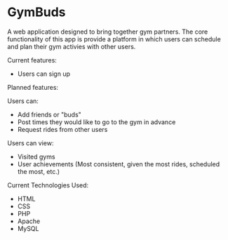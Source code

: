 # GymBuds

A web application designed to bring together gym partners. 
The core functionality of this app is provide a platform in which users can schedule and plan their gym activies with other users.

Current features:
  - Users can sign up

Planned features:

Users can:
  - Add friends or "buds" 
  - Post times they would like to go to the gym in advance
  - Request rides from other users

Users can view:
  - Visited gyms
  - User achievements (Most consistent, given the most rides, scheduled the most, etc.)


Current Technologies Used:
  - HTML
  - CSS
  - PHP
  - Apache
  - MySQL
